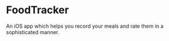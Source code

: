 # FoodTracker
An iOS app which helps you record your meals and rate them in a sophisticated manner.
